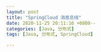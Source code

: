 ```yaml
---
layout: post
title: "SpringCloud 消息总线"
date: 2020-11-25 20:11:16 +0800--
categories: [Java, 分布式]
tags: [Java, 分布式, SpringCloud]  

---
```



